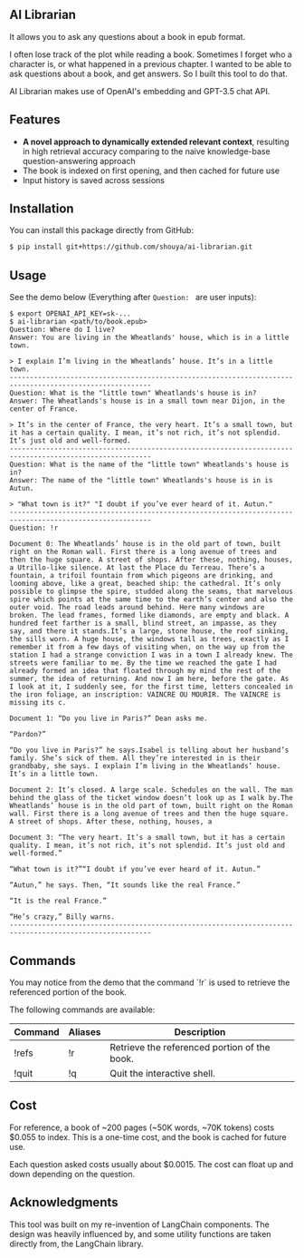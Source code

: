 ## AI Librarian

It allows you to ask any questions about a book in epub format.

I often lose track of the plot while reading a book. Sometimes I forget
who a character is, or what happened in a previous chapter. I wanted to
be able to ask questions about a book, and get answers. So I built this
tool to do that.

AI Librarian makes use of OpenAI's embedding and GPT-3.5 chat API.

## Features

-   **A novel approach to dynamically extended relevant context**,
    resulting in high retrieval accuracy comparing to the naive
    knowledge-base question-answering approach
-   The book is indexed on first opening, and then cached for future use
-   Input history is saved across sessions

## Installation

You can install this package directly from GitHub:

``` bash
$ pip install git+https://github.com/shouya/ai-librarian.git
```

## Usage

See the demo below (Everything after `Question: ` are user inputs):

```
$ export OPENAI_API_KEY=sk-...
$ ai-librarian <path/to/book.epub>
Question: Where do I live?
Answer: You are living in the Wheatlands' house, which is in a little town.

> I explain I’m living in the Wheatlands’ house. It’s in a little town.
---------------------------------------------------------------------------------------------------------
Question: What is the "little town" Wheatlands's house is in?
Answer: The Wheatlands's house is in a small town near Dijon, in the center of France.

> It’s in the center of France, the very heart. It’s a small town, but it has a certain quality. I mean, it’s not rich, it’s not splendid. It’s just old and well-formed.
---------------------------------------------------------------------------------------------------------
Question: What is the name of the "little town" Wheatlands's house is in?
Answer: The name of the "little town" Wheatlands's house is in is Autun.

> "What town is it?" "I doubt if you’ve ever heard of it. Autun."
---------------------------------------------------------------------------------------------------------
Question: !r

Document 0: The Wheatlands’ house is in the old part of town, built right on the Roman wall. First there is a long avenue of trees and then the huge square. A street of shops. After these, nothing, houses, a Utrillo-like silence. At last the Place du Terreau. There’s a fountain, a trifoil fountain from which pigeons are drinking, and looming above, like a great, beached ship: the cathedral. It’s only possible to glimpse the spire, studded along the seams, that marvelous spire which points at the same time to the earth’s center and also the outer void. The road leads around behind. Here many windows are broken. The lead frames, formed like diamonds, are empty and black. A hundred feet farther is a small, blind street, an impasse, as they say, and there it stands.It’s a large, stone house, the roof sinking, the sills worn. A huge house, the windows tall as trees, exactly as I remember it from a few days of visiting when, on the way up from the station I had a strange conviction I was in a town I already knew. The streets were familiar to me. By the time we reached the gate I had already formed an idea that floated through my mind the rest of the summer, the idea of returning. And now I am here, before the gate. As I look at it, I suddenly see, for the first time, letters concealed in the iron foliage, an inscription: VAINCRE OU MOURIR. The VAINCRE is missing its c.

Document 1: “Do you live in Paris?” Dean asks me.

“Pardon?”

“Do you live in Paris?” he says.Isabel is telling about her husband’s family. She’s sick of them. All they’re interested in is their grandbaby, she says. I explain I’m living in the Wheatlands’ house. It’s in a little town.

Document 2: It’s closed. A large scale. Schedules on the wall. The man behind the glass of the ticket window doesn’t look up as I walk by.The Wheatlands’ house is in the old part of town, built right on the Roman wall. First there is a long avenue of trees and then the huge square. A street of shops. After these, nothing, houses, a

Document 3: “The very heart. It’s a small town, but it has a certain quality. I mean, it’s not rich, it’s not splendid. It’s just old and well-formed.”

“What town is it?”“I doubt if you’ve ever heard of it. Autun.”

“Autun,” he says. Then, “It sounds like the real France.”

“It is the real France.”

“He’s crazy,” Billy warns.
---------------------------------------------------------------------------------------------------------
```

## Commands

You may notice from the demo that the command \`!r\` is used to retrieve
the referenced portion of the book.

The following commands are available:

| Command | Aliases | Description                                  |
|---------|---------|----------------------------------------------|
| !refs   | !r      | Retrieve the referenced portion of the book. |
| !quit   | !q      | Quit the interactive shell.                  |

## Cost

For reference, a book of \~200 pages (\~50K words, \~70K tokens) costs
$0.055 to index. This is a one-time cost, and the book is cached for
future use.

Each question asked costs usually about $0.0015. The cost can float up
and down depending on the question.

## Acknowledgments

This tool was built on my re-invention of LangChain components. The
design was heavily influenced by, and some utility functions are taken
directly from, the LangChain library.

